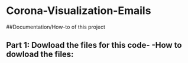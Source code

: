 # Corona-Visualization-Emails

##Documentation/How-to of this project 

Part 1: Dowload the files for this code-
-How to dowload the files:
  -
 
